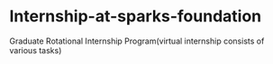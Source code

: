 # Internship-at-sparks-foundation
Graduate Rotational Internship Program(virtual internship consists of various tasks)
